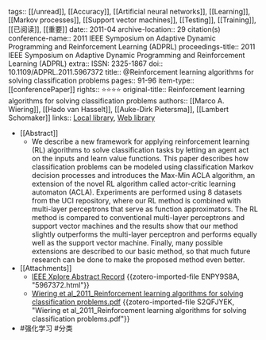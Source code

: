 tags:: [[/unread]], [[Accuracy]], [[Artificial neural networks]], [[Learning]], [[Markov processes]], [[Support vector machines]], [[Testing]], [[Training]], [[已阅读]], [[重要]]
date:: 2011-04
archive-location:: 29 citation(s)
conference-name:: 2011 IEEE Symposium on Adaptive Dynamic Programming and Reinforcement Learning (ADPRL)
proceedings-title:: 2011 IEEE Symposium on Adaptive Dynamic Programming and Reinforcement Learning (ADPRL)
extra:: ISSN: 2325-1867
doi:: 10.1109/ADPRL.2011.5967372
title:: @Reinforcement learning algorithms for solving classification problems
pages:: 91-96
item-type:: [[conferencePaper]]
rights:: ⭐⭐⭐⭐
original-title:: Reinforcement learning algorithms for solving classification problems
authors:: [[Marco A. Wiering]], [[Hado van Hasselt]], [[Auke-Dirk Pietersma]], [[Lambert Schomaker]]
links:: [Local library](zotero://select/library/items/W7FFCEDD), [Web library](https://www.zotero.org/users/8746250/items/W7FFCEDD)

- [[Abstract]]
	- We describe a new framework for applying reinforcement learning (RL) algorithms to solve classification tasks by letting an agent act on the inputs and learn value functions. This paper describes how classification problems can be modeled using classification Markov decision processes and introduces the Max-Min ACLA algorithm, an extension of the novel RL algorithm called actor-critic learning automaton (ACLA). Experiments are performed using 8 datasets from the UCI repository, where our RL method is combined with multi-layer perceptrons that serve as function approximators. The RL method is compared to conventional multi-layer perceptrons and support vector machines and the results show that our method slightly outperforms the multi-layer perceptron and performs equally well as the support vector machine. Finally, many possible extensions are described to our basic method, so that much future research can be done to make the proposed method even better.
- [[Attachments]]
	- [IEEE Xplore Abstract Record](https://ieeexplore.ieee.org/document/5967372) {{zotero-imported-file ENPY9S8A, "5967372.html"}}
	- [Wiering et al_2011_Reinforcement learning algorithms for solving classification problems.pdf](https://ieeexplore.ieee.org/stampPDF/getPDF.jsp?tp=&arnumber=5967372&ref=aHR0cHM6Ly9pZWVleHBsb3JlLmllZWUub3JnL2RvY3VtZW50LzU5NjczNzI=) {{zotero-imported-file S2QFJYEK, "Wiering et al_2011_Reinforcement learning algorithms for solving classification problems.pdf"}}
- #强化学习 #分类